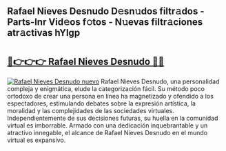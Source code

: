 ## Rafael Nieves Desnudo D𝚎sn𝚞dos filtr𝚊dos - Parts-lnr Vid𝚎os f𝚘tos - N𝚞evas filtr𝚊ciones atr𝚊ctivas hYlgp

# <h2><a href="http://mb3akjm.tromn.icu/?c=Rafael+Nieves+Desnudo">🔗👉👉👉 Rafael Nieves Desnudo 🔗🔗</a></h2>

[![Rafael Nieves Desnudo nuevo](https://i.imgur.com/pEAQMta.gif)](http://mb3akjm.tromn.icu/?c=Rafael+Nieves+Desnudo)
Rafael Nieves Desnudo, una personalidad compleja y enigmática, elude la categorización fácil. Su método poco ortodoxo de crear una persona en línea ha magnetizado y ofendido a los espectadores, estimulando debates sobre la expresión artística, la moralidad y las complejidades de las sociedades virtuales. Independientemente de sus decisiones futuras, su huella en la comunidad virtual es imborrable. Armado con una dedicación inquebrantable y un atractivo innegable, el alcance de Rafael Nieves Desnudo en el mundo virtual es expansivo.

